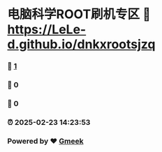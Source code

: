 # 电脑科学ROOT刷机专区 :link: https://LeLe-d.github.io/dnkxrootsjzq 
### :page_facing_up: [1](https://LeLe-d.github.io/dnkxrootsjzq/tag.html) 
### :speech_balloon: 0 
### :hibiscus: 0 
### :alarm_clock: 2025-02-23 14:23:53 
### Powered by :heart: [Gmeek](https://github.com/Meekdai/Gmeek)
